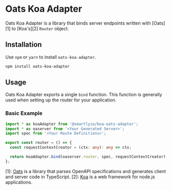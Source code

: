# Oats Koa Adapter

Oats Koa Adapter is a library that binds server endpoints written with [Oats][1] to [Koa's][2] `Router` object.

## Installation

Use `npm` or `yarn` to install `oats-koa-adapter`.

```bash
npm install oats-koa-adapter
```

## Usage

Oats Koa Adapter exports a single `bind` function. This function is generally used when setting up the router for your application.

### Basic Example

```ts
import * as koaAdapter from '@smartlyio/koa-oats-adapter';
import * as oaserver from '<Your Generated Server>';
import spec from '<Your Route Definitions>';

export const router = () => {
  const requestContextCreator = (ctx: any): any => ctx;

  return koaAdapter.bind(oaserver.router, spec, requestContextCreator);
};
```


[1]: [Oats](https://github.com/smartlyio/oats) is a library that parses OpenAPI specifications and generates client and server code in TypeScript.
[2]: [Koa](https://koajs.com/) is a web framework for node.js applications.
